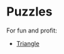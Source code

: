 # Puzzles

For fun and profit:

- [Triangle][1]

[1]: http://www.yodlecareers.com/puzzles/triangle.html

